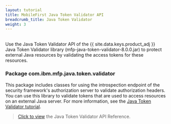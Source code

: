 ```yaml
---
layout: tutorial
title: MobileFirst Java Token Validator API
breadcrumb_title: Java Token Validator
weight: 3
---
```

<!-- NLS_CHARSET=UTF-8 -->
<br/>
Use the Java Token Validator API of the {{ site.data.keys.product_adj }} Java Token Validator library (mfp-java-token-validator-8.0.0.jar) to protect external Java resources by validating the access tokens for these resources.

### Package com.ibm.mfp.java.token.validator
This package includes classes for using the introspection endpoint of the security framework's authorization server to validate authorization headers. You can use this library to validate tokens that are used to access resources on an external Java server. For more information, see the [Java Token Validator tutorial](../../authentication-and-security/protecting-external-resources/jtv).

> [Click to view](../api-ref/mfp-java-token-validator-java-apidoc/html/refjava-mfp-java-token-validator/html/index.html) the Java Token Validator API Reference.
